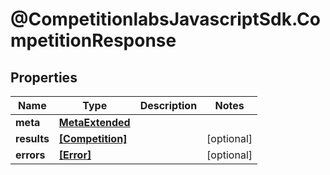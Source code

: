 # @CompetitionlabsJavascriptSdk.CompetitionResponse

## Properties

Name | Type | Description | Notes
------------ | ------------- | ------------- | -------------
**meta** | [**MetaExtended**](docs/MetaExtended.md) |  | 
**results** | [**[Competition]**](docs/Competition.md) |  | [optional] 
**errors** | [**[Error]**](docs/Error.md) |  | [optional] 


